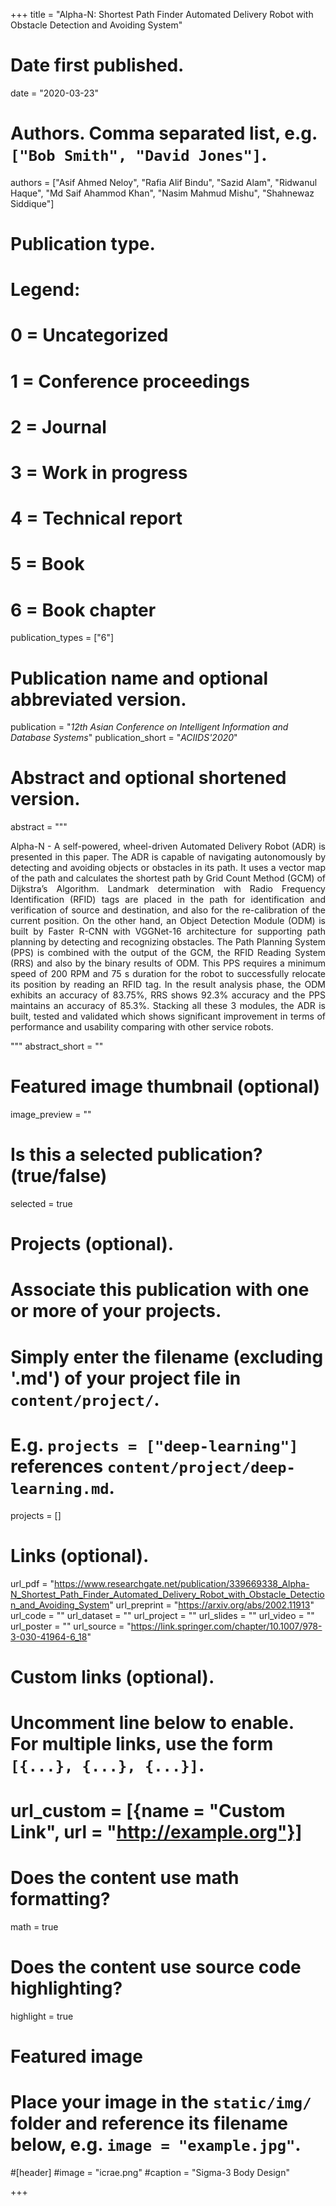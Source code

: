 +++
title = "Alpha-N: Shortest Path Finder Automated Delivery Robot with Obstacle Detection and Avoiding System"

# Date first published.
date = "2020-03-23"

# Authors. Comma separated list, e.g. `["Bob Smith", "David Jones"]`.
authors = ["Asif Ahmed Neloy", "Rafia Alif Bindu", "Sazid Alam", "Ridwanul Haque", "Md Saif Ahammod Khan", "Nasim Mahmud Mishu", "Shahnewaz Siddique"]

# Publication type.
# Legend:
# 0 = Uncategorized
# 1 = Conference proceedings
# 2 = Journal
# 3 = Work in progress
# 4 = Technical report
# 5 = Book
# 6 = Book chapter
publication_types = ["6"]

# Publication name and optional abbreviated version.
publication = "*12th Asian Conference on Intelligent Information and Database Systems*"
publication_short = "*ACIIDS'2020*"

# Abstract and optional shortened version.
abstract = """<div align="justify"> 

Alpha-N - A self-powered, wheel-driven Automated Delivery Robot (ADR) is presented in this paper. The ADR is capable of navigating autonomously by detecting and avoiding objects or obstacles in its path. It uses a vector map of the path and calculates the shortest path by Grid Count Method (GCM) of Dijkstra’s Algorithm. Landmark determination with Radio Frequency Identification (RFID) tags are placed in the path for identification and verification of source and destination, and also for the re-calibration of the current position. On the other hand, an Object Detection Module (ODM) is built by Faster R-CNN with VGGNet-16 architecture for supporting path planning by detecting and recognizing obstacles. The Path Planning System (PPS) is combined with the output of the GCM, the RFID Reading System (RRS) and also by the binary results of ODM. This PPS requires a minimum speed of 200 RPM and 75 s duration for the robot to successfully relocate its position by reading an RFID tag. In the result analysis phase, the ODM exhibits an accuracy of 83.75%, RRS shows 92.3% accuracy and the PPS maintains an accuracy of 85.3%. Stacking all these 3 modules, the ADR is built, tested and validated which shows significant improvement in terms of performance and usability comparing with other service robots. </div>

"""
abstract_short = ""

# Featured image thumbnail (optional)
image_preview = ""

# Is this a selected publication? (true/false)
selected = true

# Projects (optional).
#   Associate this publication with one or more of your projects.
#   Simply enter the filename (excluding '.md') of your project file in `content/project/`.
#   E.g. `projects = ["deep-learning"]` references `content/project/deep-learning.md`.
projects = []

# Links (optional).
url_pdf = "https://www.researchgate.net/publication/339669338_Alpha-N_Shortest_Path_Finder_Automated_Delivery_Robot_with_Obstacle_Detection_and_Avoiding_System"
url_preprint = "https://arxiv.org/abs/2002.11913"
url_code = ""
url_dataset = ""
url_project = ""
url_slides = ""
url_video = ""
url_poster = ""
url_source = "https://link.springer.com/chapter/10.1007/978-3-030-41964-6_18"

# Custom links (optional).
#   Uncomment line below to enable. For multiple links, use the form `[{...}, {...}, {...}]`.
# url_custom = [{name = "Custom Link", url = "http://example.org"}]

# Does the content use math formatting?
math = true

# Does the content use source code highlighting?
highlight = true

# Featured image
# Place your image in the `static/img/` folder and reference its filename below, e.g. `image = "example.jpg"`.
#[header]
#image = "icrae.png"
#caption = "Sigma-3 Body Design"

+++